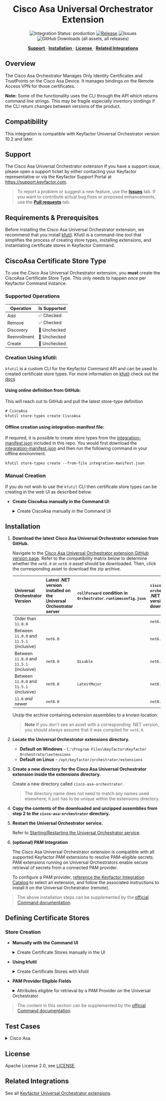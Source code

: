 <h1 align="center" style="border-bottom: none">
    Cisco Asa Universal Orchestrator Extension
</h1>

<p align="center">
  <!-- Badges -->
<img src="https://img.shields.io/badge/integration_status-production-3D1973?style=flat-square" alt="Integration Status: production" />
<a href="https://github.com/Keyfactor/cisco-asa-orchestrator/releases"><img src="https://img.shields.io/github/v/release/Keyfactor/cisco-asa-orchestrator?style=flat-square" alt="Release" /></a>
<img src="https://img.shields.io/github/issues/Keyfactor/cisco-asa-orchestrator?style=flat-square" alt="Issues" />
<img src="https://img.shields.io/github/downloads/Keyfactor/cisco-asa-orchestrator/total?style=flat-square&label=downloads&color=28B905" alt="GitHub Downloads (all assets, all releases)" />
</p>

<p align="center">
  <!-- TOC -->
  <a href="#support">
    <b>Support</b>
  </a>
  ·
  <a href="#installation">
    <b>Installation</b>
  </a>
  ·
  <a href="#license">
    <b>License</b>
  </a>
  ·
  <a href="https://github.com/orgs/Keyfactor/repositories?q=orchestrator">
    <b>Related Integrations</b>
  </a>
</p>

## Overview

The Cisco Asa Orchestrator Manages Only Identity Certificates and TrustPoints on the Cisco Asa Device.  It manages bindings on the Remote Access VPN for those certificates.

**Note:** Some of the functionality uses the CLI through the API which returns command line strings.  This may be fragile especially inventory bindings if the CLI return changes between versions of the product.



## Compatibility

This integration is compatible with Keyfactor Universal Orchestrator version 10.2 and later.

## Support
The Cisco Asa Universal Orchestrator extension If you have a support issue, please open a support ticket by either contacting your Keyfactor representative or via the Keyfactor Support Portal at https://support.keyfactor.com. 
 
> To report a problem or suggest a new feature, use the **[Issues](../../issues)** tab. If you want to contribute actual bug fixes or proposed enhancements, use the **[Pull requests](../../pulls)** tab.

## Requirements & Prerequisites

Before installing the Cisco Asa Universal Orchestrator extension, we recommend that you install [kfutil](https://github.com/Keyfactor/kfutil). Kfutil is a command-line tool that simplifies the process of creating store types, installing extensions, and instantiating certificate stores in Keyfactor Command.



## CiscoAsa Certificate Store Type

To use the Cisco Asa Universal Orchestrator extension, you **must** create the CiscoAsa Certificate Store Type. This only needs to happen _once_ per Keyfactor Command instance.




### Supported Operations

| Operation    | Is Supported                                                                                                           |
|--------------|------------------------------------------------------------------------------------------------------------------------|
| Add          | ✅ Checked        |
| Remove       | ✅ Checked     |
| Discovery    | 🔲 Unchecked  |
| Reenrollment | 🔲 Unchecked |
| Create       | 🔲 Unchecked     |

### Creation Using kfutil:
`kfutil` is a custom CLI for the Keyfactor Command API and can be used to created certificate store types.
For more information on [kfutil](https://github.com/Keyfactor/kfutil) check out the [docs](https://github.com/Keyfactor/kfutil?tab=readme-ov-file#quickstart)

#### Using online definition from GitHub:
This will reach out to GitHub and pull the latest store-type definition
```shell
# CiscoAsa
kfutil store-types create CiscoAsa
```

#### Offline creation using integration-manifest file:
If required, it is possible to create store types from the [integration-manifest.json](./integration-manifest.json) included in this repo.
You would first download the [integration-manifest.json](./integration-manifest.json) and then run the following command
in your offline environment.
```shell
kfutil store-types create --from-file integration-manifest.json
```

### Manual Creation
If you do not wish to use the `kfutil` CLI then certificate store types can be creating in the web UI as described below.

* **Create CiscoAsa manually in the Command UI**:
    <details><summary>Create CiscoAsa manually in the Command UI</summary>

    Create a store type called `CiscoAsa` with the attributes in the tables below:

    #### Basic Tab
    | Attribute | Value | Description |
    | --------- | ----- | ----- |
    | Name | CiscoAsa | Display name for the store type (may be customized) |
    | Short Name | CiscoAsa | Short display name for the store type |
    | Capability | CiscoAsa | Store type name orchestrator will register with. Check the box to allow entry of value |
    | Supports Add | ✅ Checked | Check the box. Indicates that the Store Type supports Management Add |
    | Supports Remove | ✅ Checked | Check the box. Indicates that the Store Type supports Management Remove |
    | Supports Discovery | 🔲 Unchecked |  Indicates that the Store Type supports Discovery |
    | Supports Reenrollment | 🔲 Unchecked |  Indicates that the Store Type supports Reenrollment |
    | Supports Create | 🔲 Unchecked |  Indicates that the Store Type supports store creation |
    | Needs Server | ✅ Checked | Determines if a target server name is required when creating store |
    | Blueprint Allowed | ✅ Checked | Determines if store type may be included in an Orchestrator blueprint |
    | Uses PowerShell | 🔲 Unchecked | Determines if underlying implementation is PowerShell |
    | Requires Store Password | 🔲 Unchecked | Enables users to optionally specify a store password when defining a Certificate Store. |
    | Supports Entry Password | 🔲 Unchecked | Determines if an individual entry within a store can have a password. |

    The Basic tab should look like this:

    ![CiscoAsa Basic Tab](docsource/images/CiscoAsa-basic-store-type-dialog.png)

    #### Advanced Tab
    | Attribute | Value | Description |
    | --------- | ----- | ----- |
    | Supports Custom Alias | Required | Determines if an individual entry within a store can have a custom Alias. |
    | Private Key Handling | Required | This determines if Keyfactor can send the private key associated with a certificate to the store. Required because IIS certificates without private keys would be invalid. |
    | PFX Password Style | Default | 'Default' - PFX password is randomly generated, 'Custom' - PFX password may be specified when the enrollment job is created (Requires the Allow Custom Password application setting to be enabled.) |

    The Advanced tab should look like this:

    ![CiscoAsa Advanced Tab](docsource/images/CiscoAsa-advanced-store-type-dialog.png)

    > For Keyfactor **Command versions 24.4 and later**, a Certificate Format dropdown is available with PFX and PEM options. Ensure that **PFX** is selected, as this determines the format of new and renewed certificates sent to the Orchestrator during a Management job. Currently, all Keyfactor-supported Orchestrator extensions support only PFX.

    #### Custom Fields Tab
    Custom fields operate at the certificate store level and are used to control how the orchestrator connects to the remote target server containing the certificate store to be managed. The following custom fields should be added to the store type:

    | Name | Display Name | Description | Type | Default Value/Options | Required |
    | ---- | ------------ | ---- | --------------------- | -------- | ----------- |
    | CommitToDisk | Commit To Disk | This controls if you will write to the disk or memory on the device when adding or removing certificates. | Bool | false | ✅ Checked |
    | ServerUsername | Server Username | The username to log into the target server (This field is automatically created). Check the No Value Checkbox when using GMSA Accounts. | Secret |  | 🔲 Unchecked |
    | ServerPassword | Server Password | The password that matches the username to log into the target server (This field is automatically created). Check the No Value Checkbox when using GMSA Accounts. | Secret |  | 🔲 Unchecked |
    | ServerUseSsl | Use SSL | Determines whether the server uses SSL or not (This field is automatically created). | Bool | true | ✅ Checked |

    The Custom Fields tab should look like this:

    ![CiscoAsa Custom Fields Tab](docsource/images/CiscoAsa-custom-fields-store-type-dialog.png)

    #### Entry Parameters Tab

    | Name | Display Name | Description | Type | Default Value | Entry has a private key | Adding an entry | Removing an entry | Reenrolling an entry |
    | ---- | ------------ | ---- | ------------- | ----------------------- | ---------------- | ----------------- | ------------------- | ----------- |
    | interfaces | Interfaces Comma Separated | Comma separated list of Interfaces to bind to. One can be the primary certificate and the other can be the load balancing certificate. For inside here is a sample of binding to both primary and load balancing inside,inside vpnlb-ip. | String |  | 🔲 Unchecked | 🔲 Unchecked | 🔲 Unchecked | 🔲 Unchecked |

    The Entry Parameters tab should look like this:

    ![CiscoAsa Entry Parameters Tab](docsource/images/CiscoAsa-entry-parameters-store-type-dialog.png)





## Installation

1. **Download the latest Cisco Asa Universal Orchestrator extension from GitHub.** 

    Navigate to the [Cisco Asa Universal Orchestrator extension GitHub version page](https://github.com/Keyfactor/cisco-asa-orchestrator/releases/latest). Refer to the compatibility matrix below to determine whether the `net6.0` or `net8.0` asset should be downloaded. Then, click the corresponding asset to download the zip archive.

    | Universal Orchestrator Version | Latest .NET version installed on the Universal Orchestrator server | `rollForward` condition in `Orchestrator.runtimeconfig.json` | `cisco-asa-orchestrator` .NET version to download |
    | --------- | ----------- | ----------- | ----------- |
    | Older than `11.0.0` | | | `net6.0` |
    | Between `11.0.0` and `11.5.1` (inclusive) | `net6.0` | | `net6.0` | 
    | Between `11.0.0` and `11.5.1` (inclusive) | `net8.0` | `Disable` | `net6.0` | 
    | Between `11.0.0` and `11.5.1` (inclusive) | `net8.0` | `LatestMajor` | `net8.0` | 
    | `11.6` _and_ newer | `net8.0` | | `net8.0` |

    Unzip the archive containing extension assemblies to a known location.

    > **Note** If you don't see an asset with a corresponding .NET version, you should always assume that it was compiled for `net6.0`.

2. **Locate the Universal Orchestrator extensions directory.**

    * **Default on Windows** - `C:\Program Files\Keyfactor\Keyfactor Orchestrator\extensions`
    * **Default on Linux** - `/opt/keyfactor/orchestrator/extensions`
    
3. **Create a new directory for the Cisco Asa Universal Orchestrator extension inside the extensions directory.**
        
    Create a new directory called `cisco-asa-orchestrator`.
    > The directory name does not need to match any names used elsewhere; it just has to be unique within the extensions directory.

4. **Copy the contents of the downloaded and unzipped assemblies from __step 2__ to the `cisco-asa-orchestrator` directory.**

5. **Restart the Universal Orchestrator service.**

    Refer to [Starting/Restarting the Universal Orchestrator service](https://software.keyfactor.com/Core-OnPrem/Current/Content/InstallingAgents/NetCoreOrchestrator/StarttheService.htm).


6. **(optional) PAM Integration** 

    The Cisco Asa Universal Orchestrator extension is compatible with all supported Keyfactor PAM extensions to resolve PAM-eligible secrets. PAM extensions running on Universal Orchestrators enable secure retrieval of secrets from a connected PAM provider.

    To configure a PAM provider, [reference the Keyfactor Integration Catalog](https://keyfactor.github.io/integrations-catalog/content/pam) to select an extension, and follow the associated instructions to install it on the Universal Orchestrator (remote).


> The above installation steps can be supplemented by the [official Command documentation](https://software.keyfactor.com/Core-OnPrem/Current/Content/InstallingAgents/NetCoreOrchestrator/CustomExtensions.htm?Highlight=extensions).



## Defining Certificate Stores



### Store Creation

* **Manually with the Command UI**

    <details><summary>Create Certificate Stores manually in the UI</summary>

    1. **Navigate to the _Certificate Stores_ page in Keyfactor Command.**

        Log into Keyfactor Command, toggle the _Locations_ dropdown, and click _Certificate Stores_.

    2. **Add a Certificate Store.**

        Click the Add button to add a new Certificate Store. Use the table below to populate the **Attributes** in the **Add** form.

        | Attribute | Description |
        | --------- | ----------- |
        | Category | Select "CiscoAsa" or the customized certificate store name from the previous step. |
        | Container | Optional container to associate certificate store with. |
        | Client Machine | Hostname or IP of the Cisco Asa Device without the http:// or https:// prefix same sample would be 10.5.0.4. |
        | Store Path | Cisco Asa Certificate Types to manage for Now all that is supported is /Identity. |
        | Orchestrator | Select an approved orchestrator capable of managing `CiscoAsa` certificates. Specifically, one with the `CiscoAsa` capability. |
        | CommitToDisk | This controls if you will write to the disk or memory on the device when adding or removing certificates. |
        | ServerUsername | The username to log into the target server (This field is automatically created). Check the No Value Checkbox when using GMSA Accounts. |
        | ServerPassword | The password that matches the username to log into the target server (This field is automatically created). Check the No Value Checkbox when using GMSA Accounts. |
        | ServerUseSsl | Determines whether the server uses SSL or not (This field is automatically created). |
    </details>


* **Using kfutil**
    
    <details><summary>Create Certificate Stores with kfutil</summary>
    
    1. **Generate a CSV template for the CiscoAsa certificate store**

        ```shell
        kfutil stores import generate-template --store-type-name CiscoAsa --outpath CiscoAsa.csv
        ```
    2. **Populate the generated CSV file**

        Open the CSV file, and reference the table below to populate parameters for each **Attribute**.

        | Attribute | Description |
        | --------- | ----------- |
        | Category | Select "CiscoAsa" or the customized certificate store name from the previous step. |
        | Container | Optional container to associate certificate store with. |
        | Client Machine | Hostname or IP of the Cisco Asa Device without the http:// or https:// prefix same sample would be 10.5.0.4. |
        | Store Path | Cisco Asa Certificate Types to manage for Now all that is supported is /Identity. |
        | Orchestrator | Select an approved orchestrator capable of managing `CiscoAsa` certificates. Specifically, one with the `CiscoAsa` capability. |
        | CommitToDisk | This controls if you will write to the disk or memory on the device when adding or removing certificates. |
        | ServerUsername | The username to log into the target server (This field is automatically created). Check the No Value Checkbox when using GMSA Accounts. |
        | ServerPassword | The password that matches the username to log into the target server (This field is automatically created). Check the No Value Checkbox when using GMSA Accounts. |
        | ServerUseSsl | Determines whether the server uses SSL or not (This field is automatically created). |
    3. **Import the CSV file to create the certificate stores**

        ```shell
        kfutil stores import csv --store-type-name CiscoAsa --file CiscoAsa.csv
        ```

* **PAM Provider Eligible Fields**
    <details><summary>Attributes eligible for retrieval by a PAM Provider on the Universal Orchestrator</summary>

    If a PAM provider was installed _on the Universal Orchestrator_ in the [Installation](#Installation) section, the following parameters can be configured for retrieval _on the Universal Orchestrator_.

    | Attribute | Description |
    | --------- | ----------- |
    | ServerUsername | The username to log into the target server (This field is automatically created). Check the No Value Checkbox when using GMSA Accounts. |
    | ServerPassword | The password that matches the username to log into the target server (This field is automatically created). Check the No Value Checkbox when using GMSA Accounts. |

    Please refer to the **Universal Orchestrator (remote)** usage section ([PAM providers on the Keyfactor Integration Catalog](https://keyfactor.github.io/integrations-catalog/content/pam)) for your selected PAM provider for instructions on how to load attributes orchestrator-side.

    > Any secret can be rendered by a PAM provider _installed on the Keyfactor Command server_. The above parameters are specific to attributes that can be fetched by an installed PAM provider running on the Universal Orchestrator server itself.
    </details>


> The content in this section can be supplemented by the [official Command documentation](https://software.keyfactor.com/Core-OnPrem/Current/Content/ReferenceGuide/Certificate%20Stores.htm?Highlight=certificate%20store).




## Test Cases

<details>
<summary>Cisco Asa</summary>

Case Number|Case Name|Enrollment Params|Expected Results|Passed|Screenshot
----|------------------------|------------------------------------|--------------|----------------|-------------------------
1|Inventory|N/A|Identity certificates only will be inventoried on the the device and appear in the Cisco Asa Store in Keyfactor Command|True|![](Images/TC1-Inventory.gif)
2|New Cert Enrollment To Identiy Certs with No Bindings|**Alias:** NoBindingCertTC2 **Interfaces Comma Separated:**|Cert will be Installed to Identity Certificates with Trustpoint name of NoBindingCertTC2|True|![](Images/TC2-EnrollNoBindings.gif)
3|New Cert Enrollment To Identiy Certs with Bindings|**Alias:** TC3EnrollWithBindings **Interfaces Comma Separated:** inside,dmz|Cert will be Installed to Identity Certificates with Trustpoint name of TC3EnrollWithBindings and bound to inside and dmz interfaces|True|![](Images/TC3-EnrollWithBindings.gif)
4|Renew Cert To Identiy Certs with No Bindings|**Alias:** NoBindingCertTC2 **Interfaces Comma Separated:**|Cert will Renewed to Identity Certificates with Trustpoint name of NoBindingCertTC2doublepipeSomeDateInt this is *not* a replace to prevent downtime.|True|![](Images/TC4-RenewNoBindings.gif)
5|Renew Cert To Identiy Certs with Bindings|**Alias:** TC3EnrollWithBindings **Interfaces Comma Separated:** inside,dmz|Cert will Renewed to Identity Certificates with Trustpoint name of TC3EnrollWithBindingsdoublepipeSomeDateInt this is *not* a replace to prevent downtime.  It will also be bound to dmz and inside interfaces.|True|![](Images/TC5-RenewNoBindings.gif)
6|Attempted Replace without overwrite flag To Identiy Certs with Bindings|**Alias:** TC3EnrollWithBindings **Interfaces Comma Separated:** inside,dmz|Job will fail and the result will indicate to use the overwrite flag|True|![](Images/TC6-SameNameNoOverwriteFlag.gif)
7|Remove Cert With Bindings|**Alias:** TC3EnrollWithBindingsdoublepipe587638726 **Interfaces Comma Separated:** inside,dmz|Identity Certifite will be deleted and bindings removed.|True|![](Images/TC7-RemoveCertWithBindings.gif)
8|Commit To Disk Test|**Alias:** CommitToDiskTC **Interfaces Comma Separated:**|After Enrollment the startup config and running config in Cisco Asa Should be the same|True|![](Images/TC8-CommitToDiskTest.gif)
9|Attempted Replace with overwrite flag To Identiy Certs with Bindings|**Alias:** TC3EnrollWithBindings **Interfaces Comma Separated:** inside,dmz|Since overwrite flag was used, it will add and rebind a new certificate named TC3EnrollWithBindingsdoublepipeSomeDateInt this is *not* a replace to prevent downtime|True|![](Images/TC9-SameNameWithOverwriteFlag.gif)

</details>


## License

Apache License 2.0, see [LICENSE](LICENSE).

## Related Integrations

See all [Keyfactor Universal Orchestrator extensions](https://github.com/orgs/Keyfactor/repositories?q=orchestrator).